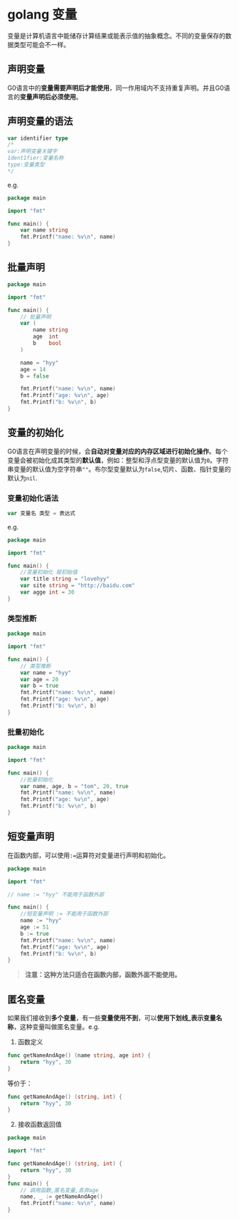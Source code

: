 # golang 变量

变量是计算机语言中能储存计算结果或能表示值的抽象概念。不同的变量保存的数据类型可能会不一样。  

## 声明变量

G0语言中的**变量需要声明后才能使用**，同一作用域内不支持重复声明。并且G0语言的**变量声明后必须使用**。

## 声明变量的语法
```go
var identifier type
/* 
var:声明变量关键字
1dent1fier:变量名称
type:变量类型
*/
```
e.g.  
```go
package main

import "fmt"

func main() {
	var name string
	fmt.Printf("name: %v\n", name)
}
```

## 批量声明
```go
package main

import "fmt"

func main() {
	// 批量声明
	var (
		name string
		age  int
		b    bool
	)

	name = "hyy"
	age = 14
	b = false

	fmt.Printf("name: %v\n", name)
	fmt.Printf("age: %v\n", age)
	fmt.Printf("b: %v\n", b)
}
```

## 变量的初始化

G0语言在声明变量的时候，会**自动对变量对应的内存区域进行初始化操作**。每个变量会被初始化成其类型的**默认值**，例如：整型和浮点型变量的默认值为`0`。字符串变量的默认值为空字符串`""`。布尔型变量默认为`false`,切片、函数、指针变量的默认为`nil`.

### 变量初始化语法

```go
var 变量名 类型 = 表达式
```

e.g.  
```go
package main

import "fmt"

func main() {
	//变量初始化 赋初始值
	var title string = "lovehyy"
	var site string = "http://baidu.com"
	var agge int = 30
}
```

### 类型推断

```go
package main

import "fmt"

func main() {
	// 类型推断
	var name = "hyy"
	var age = 20
	var b = true
	fmt.Printf("name: %v\n", name)
	fmt.Printf("age: %v\n", age)
	fmt.Printf("b: %v\n", b)
}
```

### 批量初始化
```go
package main

import "fmt"

func main() {
	//批量初始化
	var name, age, b = "tom", 20, true
	fmt.Printf("name: %v\n", name)
	fmt.Printf("age: %v\n", age)
	fmt.Printf("b: %v\n", b)
}
```

## 短变量声明

在函数内部，可以使用`:=`运算符对变量进行声明和初始化。  

```go
package main

import "fmt"

// name := "hyy" 不能用于函数外部

func main() {
	//短变量声明 := 不能用于函数外部
	name := "hyy"
	age := 51
	b := true
	fmt.Printf("name: %v\n", name)
	fmt.Printf("age: %v\n", age)
	fmt.Printf("b: %v\n", b)
}
```

> **注意：这种方法只适合在函数内部，函数外面不能使用。**

## 匿名变量

如果我们接收到**多个变量**，有一些**变量使用不到**，可以**使用下划线_表示变量名称**，这种变量叫做匿名变量。e.g.  

1. 函数定义  
```go
func getNameAndAge() (name string, age int) {
	return "hyy", 30
}
```  
等价于： 
```go
func getNameAndAge() (string, int) {
	return "hyy", 30
}
```  

2. 接收函数返回值
```go
package main

import "fmt"

func getNameAndAge() (string, int) {
	return "hyy", 30
}
func main() {
	// 调用函数,匿名变量,丢弃age
	name, _ := getNameAndAge()
	fmt.Printf("name: %v\n", name)
}
```
<!--stackedit_data:
eyJoaXN0b3J5IjpbNzYzMzc5NDhdfQ==
-->